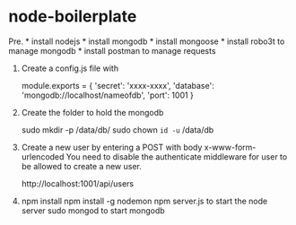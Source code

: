 # node-boilerplate

Pre.
    * install nodejs
    * install mongodb
    * install mongoose
    * install robo3t to manage mongodb
    * install postman to manage requests

1.
    Create a config.js file with 
    
    module.exports = {
        'secret': 'xxxx-xxxx',
        'database': 'mongodb://localhost/nameofdb',
        'port': 1001
    }

2. 
    Create the folder to hold the mongodb
    
    sudo mkdir -p /data/db/
    sudo chown `id -u` /data/db
3.
    Create a new user by entering a POST with body x-www-form-urlencoded
    You need to disable the authenticate middleware for user to be allowed to create a new user. 

    http://localhost:1001/api/users

4.
    npm install
    npm install -g nodemon
    npm server.js to start the node server
    sudo mongod to start mongodb